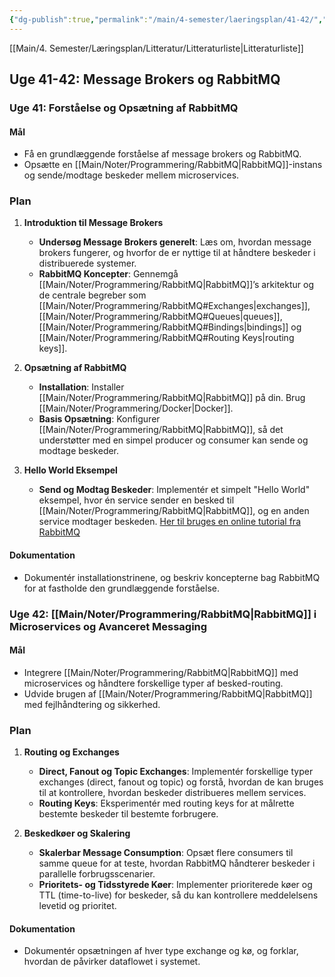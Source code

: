 ```yaml
---
{"dg-publish":true,"permalink":"/main/4-semester/laeringsplan/41-42/","created":"2024-10-30T08:48:06.677+01:00"}
---
```


[[Main/4. Semester/Læringsplan/Litteratur/Litteraturliste\|Litteraturliste]]
## Uge 41-42: Message Brokers og RabbitMQ

### Uge 41: Forståelse og Opsætning af RabbitMQ

#### Mål

- Få en grundlæggende forståelse af message brokers og RabbitMQ.
- Opsætte en [[Main/Noter/Programmering/RabbitMQ\|RabbitMQ]]-instans og sende/modtage beskeder mellem microservices.

### Plan

1. **Introduktion til Message Brokers**
    
    - **Undersøg Message Brokers generelt**: Læs om, hvordan message brokers fungerer, og hvorfor de er nyttige til at håndtere beskeder i distribuerede systemer.
    - **RabbitMQ Koncepter**: Gennemgå [[Main/Noter/Programmering/RabbitMQ\|RabbitMQ]]’s arkitektur og de centrale begreber som [[Main/Noter/Programmering/RabbitMQ#Exchanges\|exchanges]], [[Main/Noter/Programmering/RabbitMQ#Queues\|queues]], [[Main/Noter/Programmering/RabbitMQ#Bindings\|bindings]] og [[Main/Noter/Programmering/RabbitMQ#Routing Keys\|routing keys]].
2. **Opsætning af RabbitMQ**
    
    - **Installation**: Installer [[Main/Noter/Programmering/RabbitMQ\|RabbitMQ]] på din. Brug [[Main/Noter/Programmering/Docker\|Docker]].
    - **Basis Opsætning**: Konfigurer [[Main/Noter/Programmering/RabbitMQ\|RabbitMQ]], så det understøtter med en simpel producer og consumer kan sende og modtage beskeder.
3. **Hello World Eksempel**
    
    - **Send og Modtag Beskeder**: Implementér et simpelt "Hello World" eksempel, hvor én service sender en besked til [[Main/Noter/Programmering/RabbitMQ\|RabbitMQ]], og en anden service modtager beskeden. [Her til bruges en online tutorial fra RabbitMQ](https://www.rabbitmq.com/tutorials/tutorial-one-dotnet)

#### Dokumentation

- Dokumentér installationstrinene, og beskriv koncepterne bag RabbitMQ for at fastholde den grundlæggende forståelse.

### Uge 42: [[Main/Noter/Programmering/RabbitMQ\|RabbitMQ]] i Microservices og Avanceret Messaging

#### Mål

- Integrere [[Main/Noter/Programmering/RabbitMQ\|RabbitMQ]] med microservices og håndtere forskellige typer af besked-routing.
- Udvide brugen af [[Main/Noter/Programmering/RabbitMQ\|RabbitMQ]] med fejlhåndtering og sikkerhed.

### Plan

1. **Routing og Exchanges**
    
    - **Direct, Fanout og Topic Exchanges**: Implementér forskellige typer exchanges (direct, fanout og topic) og forstå, hvordan de kan bruges til at kontrollere, hvordan beskeder distribueres mellem services.
    - **Routing Keys**: Eksperimentér med routing keys for at målrette bestemte beskeder til bestemte forbrugere.
2. **Beskedkøer og Skalering**
    
    - **Skalerbar Message Consumption**: Opsæt flere consumers til samme queue for at teste, hvordan RabbitMQ håndterer beskeder i parallelle forbrugsscenarier.
    - **Prioritets- og Tidsstyrede Køer**: Implementer prioriterede køer og TTL (time-to-live) for beskeder, så du kan kontrollere meddelelsens levetid og prioritet.

#### Dokumentation

- Dokumentér opsætningen af hver type exchange og kø, og forklar, hvordan de påvirker dataflowet i systemet.